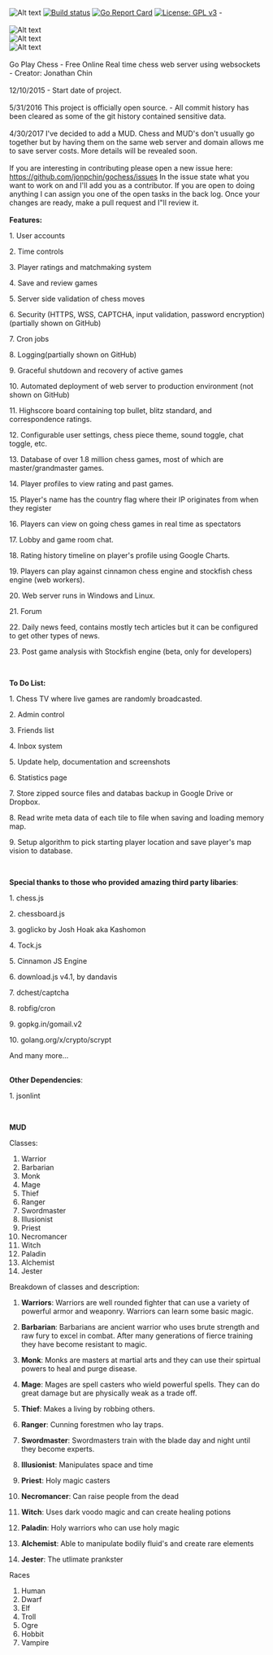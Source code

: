 ![Alt text](https://travis-ci.org/jonpchin/gochess.svg?branch=master "Travis CI Go Play Chess Image")
[![Build status](https://ci.appveyor.com/api/projects/status/96kvdw3mr190y854?svg=true)](https://ci.appveyor.com/project/jonpchin/gochess)
[![Go Report Card](https://goreportcard.com/badge/github.com/jonpchin/gochess)](https://goreportcard.com/report/github.com/jonpchin/gochess)
[![License: GPL v3](https://img.shields.io/badge/License-GPL%20v3-blue.svg)](http://www.gnu.org/licenses/gpl-3.0)
-<br><br>
![Alt text](/img/gif/goplaychessdemo_shrink.gif?raw=true "Go Play Chess Demo")
<br>
![Alt text](/img/screenshots/lobbyResize.png?raw=true "Chess Lobby")
<br>
![Alt text](/img/screenshots/gameResize.png?raw=true "Chess Room")
<br><br>
Go Play Chess - Free Online Real time chess web server using websockets - Creator: Jonathan Chin<br><br>
12/10/2015 - Start date of project.<br><br>
5/31/2016 This project is officially open source. - All commit history has been cleared as some of the git history contained sensitive data. 
<br><br>
4/30/2017 I've decided to add a MUD. Chess and MUD's don't usually go together but by having them on the same web server and domain allows me to save server costs. More details will be revealed soon.
<br><br>If you are interesting in contributing please open a new issue here:
https://github.com/jonpchin/gochess/issues
In the issue state what you want to work on and I'll add you as a contributor. 
If you are open to doing anything I can assign you one of the open tasks in the back log.
Once your changes are ready, make a pull request and I"ll review it.
<br>
<br><b>Features:</b><br>
<p>1. User accounts</p>
<p>2. Time controls</p>
<p>3. Player ratings and matchmaking system </p>
<p>4. Save and review games</p>
<p>5. Server side validation of chess moves</p>
<p>6. Security (HTTPS, WSS, CAPTCHA, input validation, password encryption) (partially shown on GitHub)</p>
<p>7. Cron jobs</p>
<p>8. Logging(partially shown on GitHub)</p>
<p>9. Graceful shutdown and recovery of active games</p>
<p>10. Automated deployment of web server to production environment (not shown on GitHub)</p>
<p>11. Highscore board containing top bullet, blitz standard, and correspondence ratings.</p>
<p>12. Configurable user settings, chess piece theme, sound toggle, chat toggle, etc.</p>
<p>13. Database of over 1.8 million chess games, most of which are master/grandmaster games.</p>
<p>14. Player profiles to view rating and past games.</p>
<p>15. Player's name has the country flag where their IP originates from when they register</p>
<p>16. Players can view on going chess games in real time as spectators</p>
<p>17. Lobby and game room chat.</p>
<p>18. Rating history timeline on player's profile using Google Charts.</p>
<p>19. Players can play against cinnamon chess engine and stockfish chess engine (web workers).</p>
<p>20. Web server runs in Windows and Linux.</p>
<p>21. Forum</p>
<p>22. Daily news feed, contains mostly tech articles but it can be configured to get other types of news.</p>
<p>23. Post game analysis with Stockfish engine (beta, only for developers)</p>
<br>
<p><b>To Do List:</b></p>
<p>1. Chess TV where live games are randomly broadcasted.</p>
<p>2. Admin control</p>
<p>3. Friends list</p>
<p>4. Inbox system</p>
<p>5. Update help, documentation and screenshots</p>
<p>6. Statistics page</p>
<p>7. Store zipped source files and databas backup in Google Drive or Dropbox.</p>
<p>8. Read write meta data of each tile to file when saving and loading memory map.</p>
<p>9. Setup algorithm to pick starting player location and save player's map vision to database.</p>
<br>

<b>Special thanks to those who provided amazing third party libaries</b>:
<p>1. chess.js</p>
<p>2. chessboard.js</p>
<p>3. goglicko by Josh Hoak aka Kashomon</p>
<p>4. Tock.js</p>
<p>5. Cinnamon JS Engine</p>
<p>6. download.js v4.1, by dandavis</p>
<p>7. dchest/captcha</p>
<p>8. robfig/cron</p>
<p>9. gopkg.in/gomail.v2 </p>
<p>10. golang.org/x/crypto/scrypt </p>
<p>And many more...</p>

<br>
<b>Other Dependencies</b>:
<p>1. jsonlint</p>
<br>

<b>MUD</b>

Classes:

1. Warrior
2. Barbarian 
3. Monk
4. Mage
5. Thief
6. Ranger
7. Swordmaster
8. Illusionist
9. Priest
10. Necromancer
11. Witch
12. Paladin
13. Alchemist
14. Jester

Breakdown of classes and description:

1. <b>Warriors</b>:
Warriors are well rounded fighter that can use a variety of powerful armor and weaponry. 
Warriors can learn some basic magic.

2. <b>Barbarian</b>: 
Barbarians are ancient warrior who uses brute strength and raw fury
to excel in combat. After many generations of fierce training they have become resistant to magic.

3. <b>Monk</b>:
Monks are masters at martial arts and they can use their spirtual powers to heal and purge disease.

4. <b>Mage</b>:
Mages are spell casters who wield powerful spells. They can do great damage but are physically weak
as a trade off.

5. <b>Thief</b>:
Makes a living by robbing others.

6. <b>Ranger</b>:
Cunning forestmen who lay traps.

7.  <b>Swordmaster</b>:
Swordmasters train with the blade day and night until they become experts.

8.  <b>Illusionist</b>:
Manipulates space and time

9.  <b>Priest</b>:
Holy magic casters

10. <b>Necromancer</b>:
Can raise people from the dead

11. <b>Witch</b>:
Uses dark voodo magic and can create healing potions

12. <b>Paladin</b>:
Holy warriors who can use holy magic
13. <b>Alchemist</b>:
Able to manipulate bodily fluid's and create rare elements
14. <b>Jester</b>:
The utlimate prankster

Races
1. Human
2. Dwarf
3. Elf
4. Troll
5. Ogre
6. Hobbit
7. Vampire
